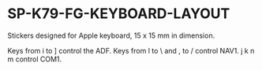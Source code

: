 # SP-K79-FG-KEYBOARD-LAYOUT
Stickers designed for Apple keyboard, 15 x 15 mm in dimension.


Keys from i to ] control the ADF.
Keys from l to \ and , to / control NAV1.
j k n m control COM1.
